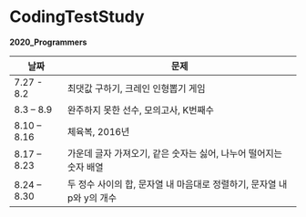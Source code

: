 # CodingTestStudy

**2020_Programmers**

|날짜|문제|
|---------|---------------|
|7.27 - 8.2 | 최댓값 구하기, 크레인 인형뽑기 게임|
|8.3 – 8.9 | 완주하지 못한 선수, 모의고사, K번째수|
|8.10 – 8.16 | 체육복, 2016년|
|8.17 – 8.23 | 가운데 글자 가져오기, 같은 숫자는 싫어, 나누어 떨어지는 숫자 배열|
|8.24 – 8.30 | 두 정수 사이의 합, 문자열 내 마음대로 정렬하기, 문자열 내 p와 y의 개수|